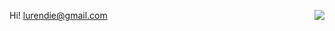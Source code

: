 Hi!
<img align="right" src="https://github-readme-stats.vercel.app/api?username=lurendie&show_icons=true">
lurendie@gmail.com
